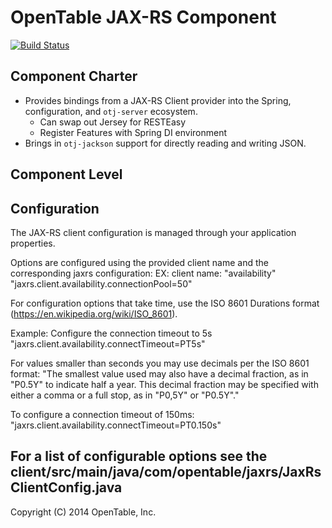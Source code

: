 OpenTable JAX-RS Component
==========================

[![Build Status](https://travis-ci.org/opentable/otj-jaxrs.svg)](https://travis-ci.org/opentable/otj-jaxrs)

Component Charter
-----------------

* Provides bindings from a JAX-RS Client provider into the Spring, configuration, and `otj-server` ecosystem.
  - Can swap out Jersey for RESTEasy
  - Register Features with Spring DI environment
* Brings in `otj-jackson` support for directly reading and writing JSON.

Component Level
---------------

Configuration
--------------
The JAX-RS client configuration is managed through your application properties. 

Options are configured using the provided client name and the corresponding jaxrs configuration:
EX: client name: "availability"
"jaxrs.client.availability.connectionPool=50"

For configuration options that take time, use the ISO 8601 Durations format (https://en.wikipedia.org/wiki/ISO_8601).

Example: Configure the connection timeout to 5s
"jaxrs.client.availability.connectTimeout=PT5s"

For values smaller than seconds you may use decimals per the ISO 8601 format: 
"The smallest value used may also have a decimal fraction, as in "P0.5Y" to indicate half a year. This decimal fraction may be specified with either a comma or a full stop, as in "P0,5Y" or "P0.5Y"."

To configure a connection timeout of 150ms:
"jaxrs.client.availability.connectTimeout=PT0.150s" 

For a list of configurable options see the client/src/main/java/com/opentable/jaxrs/JaxRsClientConfig.java
----
Copyright (C) 2014 OpenTable, Inc.
